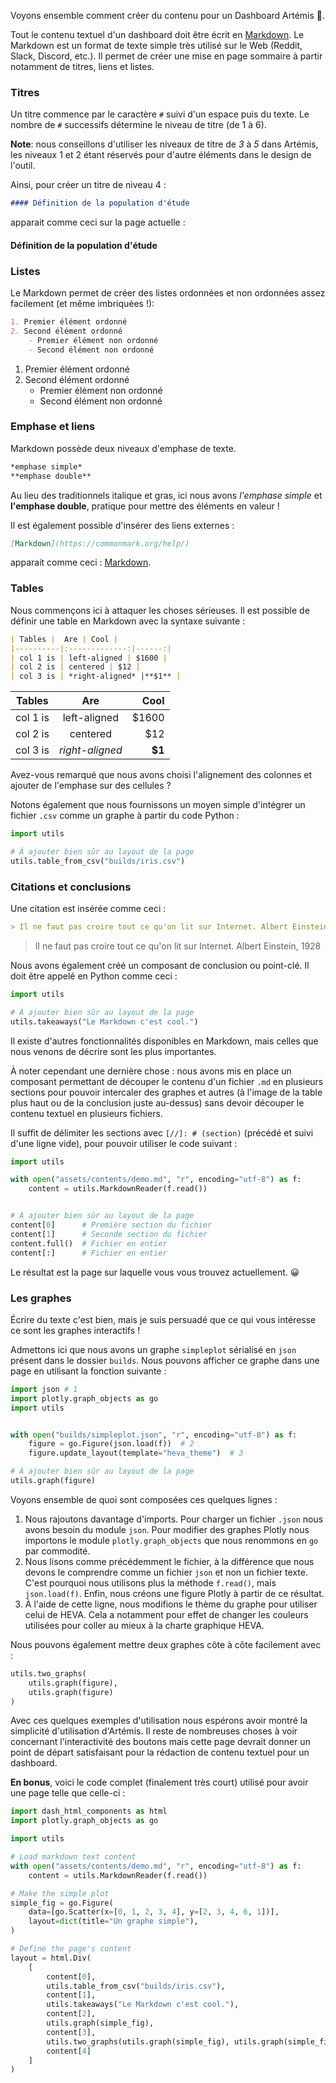Voyons ensemble comment créer du contenu pour un Dashboard Artémis 🏹.

Tout le contenu textuel d'un dashboard doit être écrit en [Markdown](https://commonmark.org/help/).
Le Markdown est un format de texte simple très utilisé sur le Web (Reddit, Slack, Discord, etc.).
Il permet de créer une mise en page sommaire à partir notamment de titres, liens et listes.

### Titres

Un titre commence par le caractère `#` suivi d'un espace puis du texte.
Le nombre de `#` successifs détermine le niveau de titre (de 1 à 6).

**Note**: nous conseillons d'utiliser les niveaux de titre de *3* à *5* dans Artémis, les niveaux 1 et 2 étant réservés pour d'autre éléments dans le design de l'outil.

Ainsi, pour créer un titre de niveau 4 :

```markdown
#### Définition de la population d'étude
```
apparait comme ceci sur la page actuelle :

#### Définition de la population d'étude

### Listes

Le Markdown permet de créer des listes ordonnées et non ordonnées assez facilement (et même imbriquées !):

```markdown
1. Premier élément ordonné
2. Second élément ordonné
    - Premier élément non ordonné
    - Second élément non ordonné
```

1. Premier élément ordonné
2. Second élément ordonné
    - Premier élément non ordonné
    - Second élément non ordonné
    
### Emphase et liens

Markdown possède deux niveaux d'emphase de texte.
```markdown
*emphase simple*
**emphase double**
```
Au lieu des traditionnels italique et gras, ici nous avons *l'emphase simple* et **l'emphase double**, pratique pour mettre des éléments en valeur !

Il est également possible d'insérer des liens externes :

```markdown
[Markdown](https://commonmark.org/help/)
```

apparait comme ceci : [Markdown](https://commonmark.org/help/).

### Tables

Nous commençons ici à attaquer les choses sérieuses.
Il est possible de définir une table en Markdown avec la syntaxe suivante :

```markdown
| Tables |  Are | Cool |
|----------|:-------------:|------:|
| col 1 is | left-aligned | $1600 |
| col 2 is | centered | $12 |
| col 3 is | *right-aligned* |**$1** |
```

| Tables |  Are | Cool |
|----------|:-------------:|------:|
| col 1 is | left-aligned | $1600 |
| col 2 is | centered | $12 |
| col 3 is | *right-aligned* |**$1** |

Avez-vous remarqué que nous avons choisi l'alignement des colonnes et ajouter de l'emphase sur des cellules ?

Notons également que nous fournissons un moyen simple d'intégrer un fichier `.csv` comme un graphe à partir du code Python : 

```python
import utils

# À ajouter bien sûr au layout de la page
utils.table_from_csv("builds/iris.csv")
```

[//]: # (section)

### Citations et conclusions

Une citation est insérée comme ceci :

```markdown
> Il ne faut pas croire tout ce qu'on lit sur Internet. Albert Einstein, 1928
```

> Il ne faut pas croire tout ce qu'on lit sur Internet. Albert Einstein, 1928

Nous avons également créé un composant de conclusion ou point-clé.
Il doit être appelé en Python comme ceci :

```python
import utils

# À ajouter bien sûr au layout de la page
utils.takeaways("Le Markdown c'est cool.")
```

[//]: # (section)

Il existe d'autres fonctionnalités disponibles en Markdown, mais celles que nous venons de décrire sont les plus importantes.

À noter cependant une dernière chose : nous avons mis en place un composant permettant de découper le contenu d'un fichier `.md` en plusieurs sections pour pouvoir intercaler des graphes et autres (à l'image de la table plus haut ou de la conclusion juste au-dessus) sans devoir découper le contenu textuel en plusieurs fichiers.

Il suffit de délimiter les sections avec `[//]: # (section)` (précédé et suivi d'une ligne vide), pour pouvoir utiliser le code suivant :

```python
import utils

with open("assets/contents/demo.md", "r", encoding="utf-8") as f:
    content = utils.MarkdownReader(f.read())


# À ajouter bien sûr au layout de la page
content[0]      # Première section du fichier
content[1]      # Seconde section du fichier
content.full()  # Fichier en entier
content[:]      # Fichier en entier
```

Le résultat est la page sur laquelle vous vous trouvez actuellement. 😀

### Les graphes

Écrire du texte c'est bien, mais je suis persuadé que ce qui vous intéresse ce sont les graphes interactifs !

Admettons ici que nous avons un graphe `simpleplot` sérialisé en `json` présent dans le dossier `builds`. Nous pouvons afficher ce graphe dans une page en utilisant la fonction suivante :

```python
import json # 1
import plotly.graph_objects as go
import utils


with open("builds/simpleplot.json", "r", encoding="utf-8") as f:
    figure = go.Figure(json.load(f))  # 2
    figure.update_layout(template="heva_theme")  # 3

# À ajouter bien sûr au layout de la page
utils.graph(figure)
```

[//]: # (section)

Voyons ensemble de quoi sont composées ces quelques lignes :

1. Nous rajoutons davantage d'imports. Pour charger un fichier `.json` nous avons besoin du module `json`. Pour modifier des graphes Plotly nous importons le module `plotly.graph_objects` que nous renommons en `go` par commodité.
2. Nous lisons comme précédemment le fichier, à la différence que nous devons le comprendre comme un fichier `json` et non un fichier texte. C'est pourquoi nous utilisons plus la méthode `f.read()`, mais `json.load(f)`. Enfin, nous créons une figure Plotly à partir de ce résultat.
3. À l'aide de cette ligne, nous modifions le thème du graphe pour utiliser celui de HEVA. Cela a notamment pour effet de changer les couleurs utilisées pour coller au mieux à la charte graphique HEVA.

Nous pouvons également mettre deux graphes côte à côte facilement avec :

```python
utils.two_graphs(
    utils.graph(figure),
    utils.graph(figure)
)
```

[//]: # (section)

Avec ces quelques exemples d'utilisation nous espérons avoir montré la simplicité d'utilisation d'Artémis.
Il reste de nombreuses choses à voir concernant l'interactivité des boutons mais cette page devrait donner un point de départ satisfaisant pour la rédaction de contenu textuel pour un dashboard.

**En bonus**, voici le code complet (finalement très court) utilisé pour avoir une page telle que celle-ci :

```python
import dash_html_components as html
import plotly.graph_objects as go

import utils

# Load markdown text content
with open("assets/contents/demo.md", "r", encoding="utf-8") as f:
    content = utils.MarkdownReader(f.read())

# Make the simple plot
simple_fig = go.Figure(
    data=[go.Scatter(x=[0, 1, 2, 3, 4], y=[2, 3, 4, 6, 1])],
    layout=dict(title="Un graphe simple"),
)

# Define the page's content
layout = html.Div(
    [
        content[0],
        utils.table_from_csv("builds/iris.csv"),
        content[1],
        utils.takeaways("Le Markdown c'est cool."),
        content[2],
        utils.graph(simple_fig),
        content[3],
        utils.two_graphs(utils.graph(simple_fig), utils.graph(simple_fig)),
        content[4]
    ]
)
```
